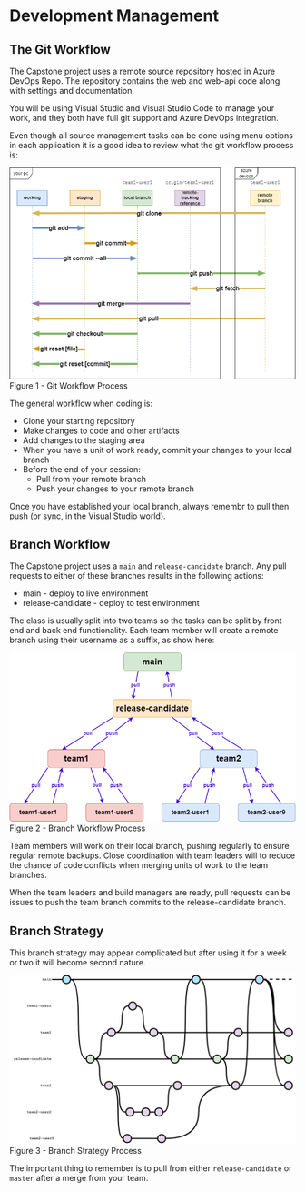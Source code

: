 # Development Management

## The Git Workflow

The Capstone project uses a remote source repository hosted in Azure DevOps Repo. The repository contains the web and web-api code along with settings and documentation.

You will be using Visual Studio and Visual Studio Code to manage your work, and they both have full git support and Azure DevOps integration.

Even though all source management tasks can be done using menu options in each application it is a good idea to review what the git workflow process is:

![git-workflow.png](/.attachments/git-workflow.png)
Figure 1 - Git Workflow Process

The general workflow when coding is:

   * Clone your starting repository
   * Make changes to code and other artifacts
   * Add changes to the staging area
   * When you have a unit of work ready, commit your changes to your local branch
   * Before the end of your session:
	 * Pull from your remote branch
     * Push your changes to your remote branch

Once you have established your local branch, always remembr to pull then push (or sync, in the Visual Studio world).


## Branch Workflow

The Capstone project uses a `main` and `release-candidate` branch. Any pull requests to either of these branches results in the following actions:
   * main - deploy to live environment
   * release-candidate - deploy to test environment

The class is usually split into two teams so the tasks can be split by front end and back end functionality. Each team member will create a remote branch using their username as a suffix, as show here:

![branch-workflow.png](/.attachments/branch-workflow.png)
Figure 2 - Branch Workflow Process

Team members will work on their local branch, pushing regularly to ensure regular remote backups. Close coordination with team leaders will to reduce the chance of code conflicts when merging units of work to the team branches.

When the team leaders and build managers are ready, pull requests can be issues to push the team branch commits to the release-candidate branch.


## Branch Strategy

This branch strategy may appear complicated but after using it for a week or two it will become second nature.

![branch-strategy.png](/.attachments/branch-strategy.png)
Figure 3 - Branch Strategy Process

The important thing to remember is to pull from either `release-candidate` or `master` after a merge from your team.
